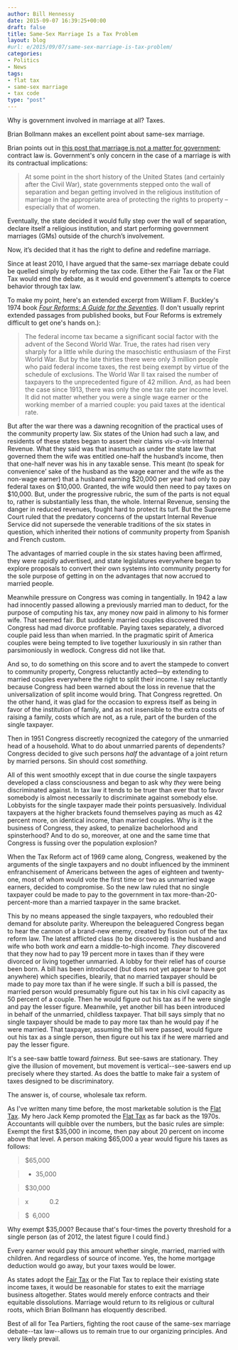 ```yaml
---
author: Bill Hennessy
date: 2015-09-07 16:39:25+00:00
draft: false
title: Same-Sex Marriage Is a Tax Problem
layout: blog
#url: e/2015/09/07/same-sex-marriage-is-tax-problem/
categories:
- Politics
- News
tags:
- flat tax
- same-sex marriage
- tax code
type: "post"
---
```


Why is government involved in marriage at all? Taxes.

Brian Bollmann makes an excellent point about same-sex marriage.

Brian points out in [this post that marriage is not a matter for government](https://rockinconservative.com/2015/09/07/kim-davis-opportunity-to-win-for-separation-of-church-and-state/); contract law is. Government's only concern in the case of a marriage is with its contractual implications:



> At some point in the short history of the United States (and certainly after the Civil War), state governments stepped onto the wall of separation and began getting involved in the religious institution of marriage in the appropriate area of protecting the rights to property – especially that of women.

Eventually, the state decided it would fully step over the wall of separation, declare itself a religious institution, and start performing government marriages (GMs) outside of the church’s involvement.

Now, it’s decided that it has the right to define and redefine marriage.



Since at least 2010, I have argued that the same-sex marriage debate could be quelled simply by reforming the tax code. Either the Fair Tax or the Flat Tax would end the debate, as it would end government's attempts to coerce behavior through tax law.

To make my point, here's an extended excerpt from William F. Buckley's 1974 book [_Four Reforms: A Guide for the Seventies_](https://amzn.to/1PXg4e2). (I don't usually reprint extended passages from published books, but Four Reforms is extremely difficult to get one's hands on.):



> The federal income tax became a significant social factor with the advent of the Second World War. True, the rates had risen very sharply for a little while during the masochistic enthusiasm of the First World War. But by the late thirties there were only 3 million people who paid federal income taxes, the rest being exempt by virtue of the schedule of exclusions. The World War II tax raised the number of taxpayers to the unprecedented figure of 42 million. And, as had been the case since 1913, there was only the one tax rate per income level. It did not matter whether you were a single wage earner or the working member of a married couple: you paid taxes at the identical rate.

But after the war there was a dawning recognition of the practical uses of the community property law. Six states of the Union had such a law, and residents of these states began to assert their claims _vis-a-vis_ Internal Revenue. What they said was that inasmuch as under the state law that governed them the wife was entitled one-half the husband’s income, then that one-half never was his in any taxable sense. This meant (to speak for convenience’ sake of the husband as the wage earner and the wife as the non-wage earner) that a husband earning $20,000 per year had only to pay federal taxes on $10,000. Granted, the wife would then need to pay taxes on $10,000. But, under the progressive rubric, the sum of the parts is not equal to, rather is substantially less than, the whole. Internal Revenue, sensing the danger in reduced revenues, fought hard to protect its turf. But the Supreme Court ruled that the predatory concerns of the upstart Internal Revenue Service did not supersede the venerable traditions of the six states in question, which inherited their notions of community property from Spanish and French custom.

The advantages of married couple in the six states having been affirmed, they were rapidly advertised, and state legislatures everywhere began to explore proposals to convert their own systems into community property for the sole purpose of getting in on the advantages that now accrued to married people.

Meanwhile pressure on Congress was coming in tangentially. In 1942 a law had innocently passed allowing a previously married man to deduct, for the purpose of computing his tax, any money now paid in alimony to his former wife. That seemed fair. But suddenly married couples discovered that Congress had mad divorce profitable. Paying taxes separately, a divorced couple paid less than when married. In the pragmatic spirit of America couples were being tempted to live together luxuriously in sin rather than parsimoniously in wedlock. Congress did not like that.

And so, to do something on this score and to avert the stampede to convert to community property, Congress reluctantly acted—by extending to married couples everywhere the right to split their income. I say reluctantly because Congress had been warned about the loss in revenue that the universalization of split income would bring. That Congress regretted. On the other hand, it was glad for the occasion to express itself as being in favor of the institution of family, and as not insensible to the extra costs of raising a family, costs which are not, as a rule, part of the burden of the single taxpayer.

Then in 1951 Congress discreetly recognized the category of the unmarried head of a household. What to do about unmarried parents of dependents? Congress decided to give such persons _half_ the advantage of a joint return by married persons. Sin should cost _something_.

All of this went smoothly except that in due course the single taxpayers developed a class consciousness and began to ask why _they_ were being discriminated against. In tax law it tends to be truer than ever that to favor somebody is almost necessarily to discriminate against somebody else. Lobbyists for the single taxpayer made their points persuasively. Individual taxpayers at the higher brackets found themselves paying as much as 42 percent more, on identical income, than married couples. Why is it the business of Congress, they asked, to penalize bachelorhood and spinsterhood? And to do so, moreover, at one and the same time that Congress is fussing over the population explosion?

When the Tax Reform act of 1969 came along, Congress, weakened by the arguments of the single taxpayers and no doubt influenced by the imminent enfranchisement of Americans between the ages of eighteen and twenty-one, most of whom would vote the first time or two as unmarried wage earners, decided to compromise. So the new law ruled that no single taxpayer could be made to pay to the government in tax more-than-20-percent-more than a married taxpayer in the same bracket.

This by no means appeased the single taxpayers, who redoubled their demand for absolute parity. Whereupon the beleaguered Congress began to hear the cannon of a brand-new enemy, created by fission out of the tax reform law. The latest afflicted class (to be discovered) is the husband and wife who both work _and_ earn a middle-to-high income. _They_ discovered that they now had to pay 19 percent more in taxes than if they were divorced or living together unmarried. A lobby for their relief has of course been born. A bill has been introduced (but does not yet appear to have got anywhere) which specifies, blearily, that no married taxpayer should be made to pay more tax than if he were single. If such a bill is passed, the married person would presumably figure out his tax in his civil capacity as 50 percent of a couple. Then he would figure out his tax as if he were single and pay the lesser figure. Meanwhile, yet another bill has been introduced in behalf of the unmarried, childless taxpayer. That bill says simply that no single taxpayer should be made to pay more tax than he would pay if he were married. That taxpayer, assuming the bill were passed, would figure out his tax as a single person, then figure out his tax if he were married and pay the lesser figure.



It's a see-saw battle toward _fairness._ But see-saws are stationary. They give the illusion of movement, but movement is vertical--see-sawers end up precisely where they started. As does the battle to make fair a system of taxes designed to be discriminatory.

The answer is, of course, wholesale tax reform.

As I've written many time before, the most marketable solution is the [Flat Tax](https://hennessysview.com/2013/01/02/our-tax-code-the-fustercluck-from-which-everything-rancid-crawls/). My hero Jack Kemp promoted the [Flat Tax](https://www.heritage.org/research/reports/2011/12/the-new-flat-tax-easy-as-one-two-three) as far back as the 1970s. Accountants will quibble over the numbers, but the basic rules are simple: Exempt the first $35,000 in income, then pay about 20 percent on income above that level. A person making $65,000 a year would figure his taxes as follows:



> 

> 
> $65,000
> 
> 

> 
> - 35,000
> 
> 

> 
> $30,000
> 
> 

> 
> x            0.2 
> 
> 

> 
> $  6,000
> 
> 



Why exempt $35,000? Because that's four-times the poverty threshold for a single person (as of 2012, the latest figure I could find.)

Every earner would pay this amount whether single, married, married with children. And regardless of source of income. Yes, the home mortgage deduction would go away, but your taxes would be lower.

As states adopt the [Fair Tax](https://fairtax.org/) or the Flat Tax to replace their existing state income taxes, it would be reasonable for states to exit the marriage business altogether. States would merely enforce contracts and their equitable dissolutions. Marriage would return to its religious or cultural roots, which Brian Bollmann has eloquently described.

Best of all for Tea Partiers, fighting the root cause of the same-sex marriage debate--tax law--allows us to remain true to our organizing principles. And very likely prevail.
